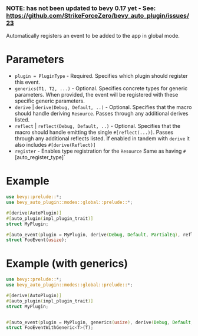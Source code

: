 ### NOTE: has not been updated to bevy 0.17 yet - See: https://github.com/StrikeForceZero/bevy_auto_plugin/issues/23

Automatically registers an event to be added to the app in global mode.

# Parameters
- `plugin = PluginType` - Required. Specifies which plugin should register this event.
- `generics(T1, T2, ...)` - Optional. Specifies concrete types for generic parameters.
  When provided, the event will be registered with these specific generic parameters.
- `derive` | `derive(Debug, Default, ..)` - Optional. Specifies that the macro should handle deriving `Resource`. 
  Passes through any additional derives listed.
- `reflect` | `reflect(Debug, Default, ..)` - Optional. Specifies that the macro should handle emitting the single `#[reflect(...)]`.
  Passes through any additional reflects listed.
  If enabled in tandem with `derive` it also includes `#[derive(Reflect)]` 
- `register` - Enables type registration for the `Resource`
  Same as having `#`[auto_register_type]`

# Example
```rust
use bevy::prelude::*;
use bevy_auto_plugin::modes::global::prelude::*;

#[derive(AutoPlugin)]
#[auto_plugin(impl_plugin_trait)]
struct MyPlugin;

#[auto_event(plugin = MyPlugin, derive(Debug, Default, PartialEq), reflect,  register)]
struct FooEvent(usize);
```

# Example (with generics)
```rust
use bevy::prelude::*;
use bevy_auto_plugin::modes::global::prelude::*;

#[derive(AutoPlugin)]
#[auto_plugin(impl_plugin_trait)]
struct MyPlugin;


#[auto_event(plugin = MyPlugin, generics(usize), derive(Debug, Default, PartialEq), reflect,  register)]
struct FooEventWithGeneric<T>(T);
```